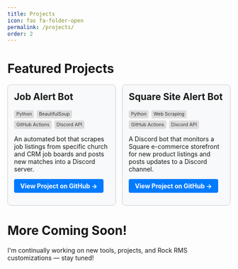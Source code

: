 ```yaml
---
title: Projects
icon: fas fa-folder-open
permalink: /projects/
order: 2
---
```


# Featured Projects

<div style="display: flex; flex-wrap: wrap; gap: 1em; justify-content: space-between;">
  <div style="flex: 1 1 48%; box-sizing: border-box; border: 1px solid var(--border-color, #ccc); border-radius: 8px; padding: 1em; background-color: var(--card-bg, #f8f9fa);">
    <h2 style="margin-top: 0;">Job Alert Bot</h2>
    <div style="display: flex; flex-wrap: wrap; gap: 0.4em; margin: 0.4em 0;">
      <span style="background: #ddd; color: #333; font-size: 0.75em; padding: 0.25em 0.5em; border-radius: 4px;">
        <i class="fab fa-python"></i> Python
      </span>
      <span style="background: #ddd; color: #333; font-size: 0.75em; padding: 0.25em 0.5em; border-radius: 4px;">
        <i class="fas fa-code"></i> BeautifulSoup
      </span>
      <span style="background: #ddd; color: #333; font-size: 0.75em; padding: 0.25em 0.5em; border-radius: 4px;">
        <i class="fas fa-robot"></i> GitHub Actions
      </span>
      <span style="background: #ddd; color: #333; font-size: 0.75em; padding: 0.25em 0.5em; border-radius: 4px;">
        <i class="fab fa-discord"></i> Discord API
      </span>
    </div>
    <p>An automated bot that scrapes job listings from specific church and CRM job boards and posts new matches into a Discord server.</p>
    <p><a href="https://github.com/skellyren/job-alert-bot" target="_blank" style="display: inline-block; background-color: #007bff; color: white; padding: 0.5em 1em; border-radius: 4px; text-decoration: none;"><strong>View Project on GitHub →</strong></a></p>
  </div>

  <div style="flex: 1 1 48%; box-sizing: border-box; border: 1px solid var(--border-color, #ccc); border-radius: 8px; padding: 1em; background-color: var(--card-bg, #f8f9fa);">
    <h2 style="margin-top: 0;">Square Site Alert Bot</h2>
    <div style="display: flex; flex-wrap: wrap; gap: 0.4em; margin: 0.4em 0;">
      <span style="background: #ddd; color: #333; font-size: 0.75em; padding: 0.25em 0.5em; border-radius: 4px;">
        <i class="fab fa-python"></i> Python
      </span>
      <span style="background: #ddd; color: #333; font-size: 0.75em; padding: 0.25em 0.5em; border-radius: 4px;">
        <i class="fas fa-search"></i> Web Scraping
      </span>
      <span style="background: #ddd; color: #333; font-size: 0.75em; padding: 0.25em 0.5em; border-radius: 4px;">
        <i class="fas fa-robot"></i> GitHub Actions
      </span>
      <span style="background: #ddd; color: #333; font-size: 0.75em; padding: 0.25em 0.5em; border-radius: 4px;">
        <i class="fab fa-discord"></i> Discord API
      </span>
    </div>
    <p>A Discord bot that monitors a Square e-commerce storefront for new product listings and posts updates to a Discord channel.</p>
    <p><a href="https://github.com/skellyren/square-site-alert-bot" target="_blank" style="display: inline-block; background-color: #007bff; color: white; padding: 0.5em 1em; border-radius: 4px; text-decoration: none;"><strong>View Project on GitHub →</strong></a></p>
  </div>
</div>

# More Coming Soon!

I'm continually working on new tools, projects, and Rock RMS customizations — stay tuned!
